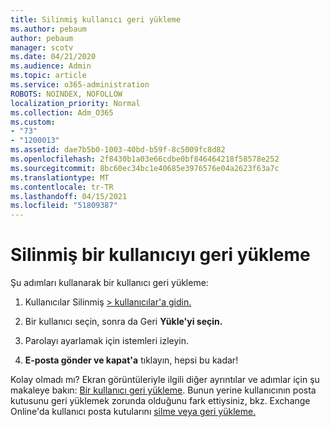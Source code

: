 ```yaml
---
title: Silinmiş kullanıcı geri yükleme
ms.author: pebaum
author: pebaum
manager: scotv
ms.date: 04/21/2020
ms.audience: Admin
ms.topic: article
ms.service: o365-administration
ROBOTS: NOINDEX, NOFOLLOW
localization_priority: Normal
ms.collection: Adm_O365
ms.custom:
- "73"
- "1200013"
ms.assetid: dae7b5b0-1003-40bd-b59f-8c5009fc8d82
ms.openlocfilehash: 2f8430b1a03e66cdbe0bf846464218f58578e252
ms.sourcegitcommit: 8bc60ec34bc1e40685e3976576e04a2623f63a7c
ms.translationtype: MT
ms.contentlocale: tr-TR
ms.lasthandoff: 04/15/2021
ms.locfileid: "51809387"
---
```

# <a name="restore-a-deleted-user"></a>Silinmiş bir kullanıcıyı geri yükleme

Şu adımları kullanarak bir kullanıcı geri yükleme:
  
1. Kullanıcılar Silinmiş [ \> kullanıcılar'a gidin.](https://admin.microsoft.com/adminportal/home#/deletedusers)

2. Bir kullanıcı seçin, sonra da Geri **Yükle'yi seçin.**

3. Parolayı ayarlamak için istemleri izleyin.

4. **E-posta gönder ve kapat'a** tıklayın, hepsi bu kadar!

Kolay olmadı mı? Ekran görüntüleriyle ilgili diğer ayrıntılar ve adımlar için şu makaleye bakın: [Bir kullanıcı geri yükleme](https://docs.microsoft.com/microsoft-365/admin/add-users/restore-user). Bunun yerine kullanıcının posta kutusunu geri yüklemek zorunda olduğunu fark ettiysiniz, bkz. Exchange Online'da kullanıcı posta kutularını [silme veya geri yükleme.](https://docs.microsoft.com/exchange/recipients-in-exchange-online/delete-or-restore-mailboxes)